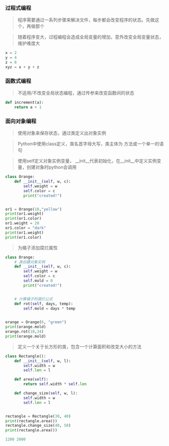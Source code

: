 ### 过程式编程
> 程序需要通过一系列步骤来解决文件，每步都会改变程序的状态。先做这个，再做那个

> 随着程序变大，过程编程会造成全局变量的增加，意外改变全局变量状态，维护难度大

```python
x = 2
y = 4
z = 8
xyz = x + y + z
```

### 函数式编程
> 不适用/不改变全局状态编程，通过传参来改变函数间的状态

```Python
def increment(a):
    return a + 1
```

### 面向对象编程
> 使用对象来保存状态，通过类定义出对象实例

> Python中使用class定义，类名首字母大写，类主体为 方法或一个单一的语句

> 使用self定义对象实例变量， __init__代表初始化，在__init__中定义实例变量，创建对象时python会调用

```python
class Orange:
    def __init__(self, w, c):
        self.weight = w
        self.color = c
        print("created!")


or1 = Orange(10,"yellow")
print(or1.weight)
print(or1.color)
or1.weight = 20
or1.color = "dark"
print(or1.weight)
print(or1.color)
```

> 为橘子添加腐烂属性

```python
class Orange:
    # 类创建对象实例
    def __init__(self, w, c):
        self.weight = w
        self.color = c
        self.mold = 0
        print("created!")


    # 计算橘子的腐烂公式 
    def rot(self, days, temp):
        self.mold = days * temp
    

orange = Orange(6, "green")
print(orange.mold)
orange.rot(10,34)
print(orange.mold)
```

> 定义一个关于长方形的类，包含一个计算面积和改变大小的方法

```python
class Rectangle():
    def __init__(self, w, l):
        self.width = w
        self.len = l

    def area(self):
        return self.width * self.len

    def change_size(self, w, l):
        self.width = w
        self.len = l


rectangle = Rectangle(30, 40)
print(rectangle.area())
rectangle.change_size(40, 50)
print(rectangle.area())

1200 2000
```